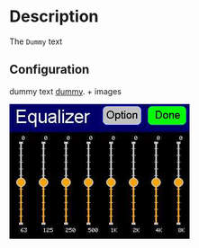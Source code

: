 # Description

The `Dummy` text

## Configuration

dummy text [dummy](../dummy.md). + images



![header image](https://github.com/HusekPetr1991/Plugins-documentation/blob/main/Plugins/SDIR%20plugin/example.jpg?raw=true)
